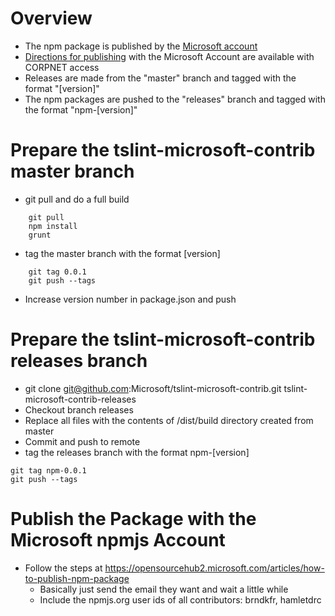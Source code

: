 # Overview
* The npm package is published by the [Microsoft account](https://www.npmjs.com/~microsoft)
* [Directions for publishing](https://opensourcehub2.microsoft.com/articles/how-to-publish-npm-package) with the Microsoft Account are available with CORPNET access
* Releases are made from the "master" branch and tagged with the format "[version]"
* The npm packages are pushed to the "releases" branch and tagged with the format "npm-[version]"

# Prepare the tslint-microsoft-contrib master branch
* git pull and do a full build
```
    git pull
    npm install
    grunt 
```

* tag the master branch with the format [version]
```
    git tag 0.0.1
    git push --tags
```

* Increase version number in package.json and push

# Prepare the tslint-microsoft-contrib releases branch
* git clone git@github.com:Microsoft/tslint-microsoft-contrib.git tslint-microsoft-contrib-releases
* Checkout branch releases
* Replace all files with the contents of /dist/build directory created from master
* Commit and push to remote
* tag the releases branch with the format npm-[version]

```
git tag npm-0.0.1
git push --tags
```

# Publish the Package with the Microsoft npmjs Account
* Follow the steps at https://opensourcehub2.microsoft.com/articles/how-to-publish-npm-package
  * Basically just send the email they want and wait a little while
  * Include the npmjs.org user ids of all contributors: brndkfr, hamletdrc